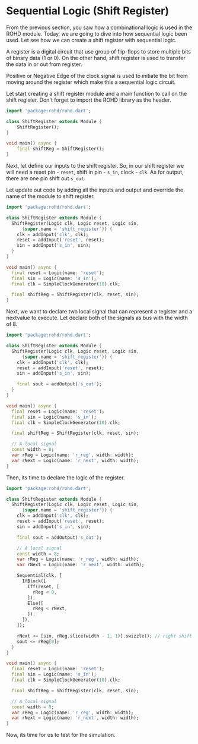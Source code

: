# Sequential Logic (Shift Register)

From the previous section, you saw how a combinational logic is used in the ROHD module. Today, we are going to dive into how sequential logic been used. Let see how we can create a shift register with sequential logic. 

A register is a digital circuit that use group of flip-flops to store multiple bits of binary data (1 or 0). On the other hand, shift register is used to transfer the data in or out from register. 

Positive or Negative Edge of the clock signal is used to initiate the bit from moving around the register which make this a sequential logic circuit. 

Let start creating a shift register module and a main function to call on the shift register. Don't forget to import the ROHD library as the header.

```dart
import 'package:rohd/rohd.dart';

class ShiftRegister extends Module {
    ShiftRegister();
}

void main() async {
    final shiftReg = ShiftRegister();
}
```

Next, let define our inputs to the shift register. So, in our shift register we will need a reset pin - `reset`, shift in pin - `s_in`, clock - `clk`. As for output, there are one pin shift out `s_out`.

Let update out code by adding all the inputs and output and override the name of the module to shift register. 


```dart
import 'package:rohd/rohd.dart';

class ShiftRegister extends Module {
  ShiftRegister(Logic clk, Logic reset, Logic sin,
      {super.name = 'shift_register'}) {
    clk = addInput('clk', clk);
    reset = addInput('reset', reset);
    sin = addInput('s_in', sin);
  }
}

void main() async {
  final reset = Logic(name: 'reset');
  final sin = Logic(name: 's_in');
  final clk = SimpleClockGenerator(10).clk;

  final shiftReg = ShiftRegister(clk, reset, sin);
}
```

Next, we want to declare two local signal that can represent a register and a nextvalue to execute. Let declare both of the signals as bus with the width of 8.

```dart
import 'package:rohd/rohd.dart';

class ShiftRegister extends Module {
  ShiftRegister(Logic clk, Logic reset, Logic sin,
      {super.name = 'shift_register'}) {
    clk = addInput('clk', clk);
    reset = addInput('reset', reset);
    sin = addInput('s_in', sin);

    final sout = addOutput('s_out');
  }
}

void main() async {
  final reset = Logic(name: 'reset');
  final sin = Logic(name: 's_in');
  final clk = SimpleClockGenerator(10).clk;

  final shiftReg = ShiftRegister(clk, reset, sin);

  // A local signal
  const width = 8;
  var rReg = Logic(name: 'r_reg', width: width);
  var rNext = Logic(name: 'r_next', width: width); 
}
```

Then, its time to declare the logic of the register. 

```dart
import 'package:rohd/rohd.dart';

class ShiftRegister extends Module {
  ShiftRegister(Logic clk, Logic reset, Logic sin,
      {super.name = 'shift_register'}) {
    clk = addInput('clk', clk);
    reset = addInput('reset', reset);
    sin = addInput('s_in', sin);

    final sout = addOutput('s_out');

    // A local signal
    const width = 8;
    var rReg = Logic(name: 'r_reg', width: width);
    var rNext = Logic(name: 'r_next', width: width);

    Sequential(clk, [
      IfBlock([
        Iff(reset, [
          rReg < 0,
        ]),
        Else([
          rReg < rNext,
        ]),
      ]),
    ]);

    rNext <= [sin, rReg.slice(width - 1, 1)].swizzle(); // right shift
    sout <= rReg[0];
  }
}

void main() async {
  final reset = Logic(name: 'reset');
  final sin = Logic(name: 's_in');
  final clk = SimpleClockGenerator(10).clk;

  final shiftReg = ShiftRegister(clk, reset, sin);

  // A local signal
  const width = 8;
  var rReg = Logic(name: 'r_reg', width: width);
  var rNext = Logic(name: 'r_next', width: width);
}
```

Now, its time for us to test for the simulation. 


